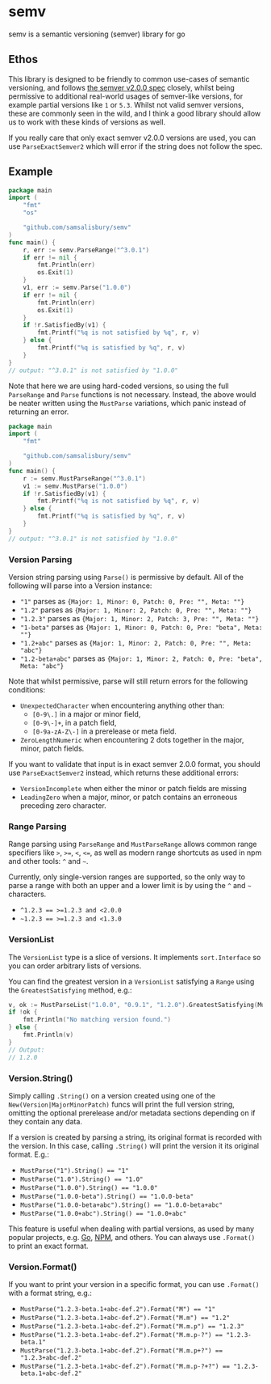 # semv

semv is a semantic versioning (semver) library for go

## Ethos

This library is designed to be friendly to common use-cases of semantic versioning, and follows [the semver v2.0.0 spec] closely, whilst being permissive to additional real-world usages of semver-like versions, for example partial versions like `1` or `5.3`. Whilst not valid semver versions, these are commonly seen in the wild, and I think a good library should allow us to work with these kinds of versions as well.

If you really care that only exact semver v2.0.0 versions are used, you can use `ParseExactSemver2` which will error if the string does not follow the spec.

[the semver v2.0.0 spec]: http://semver.org/spec/v2.0.0.html


## Example

```go
package main
import (
	"fmt"
	"os"

	"github.com/samsalisbury/semv"
)
func main() {
	r, err := semv.ParseRange("^3.0.1")	
	if err != nil {
		fmt.Println(err)
		os.Exit(1)
	}
	v1, err := semv.Parse("1.0.0")
	if err != nil {
		fmt.Println(err)
		os.Exit(1)
	}
	if !r.SatisfiedBy(v1) {
		fmt.Printf("%q is not satisfied by %q", r, v)
	} else {
		fmt.Printf("%q is satisfied by %q", r, v)
	}
}
// output: "^3.0.1" is not satisfied by "1.0.0"
```

Note that here we are using hard-coded versions, so using the full `ParseRange` and `Parse` functions is not necessary. Instead, the above would be neater written using the `MustParse` variations, which panic instead of returning an error.

```go
package main
import (
	"fmt"

	"github.com/samsalisbury/semv"
)
func main() {
	r := semv.MustParseRange("^3.0.1")	
	v1 := semv.MustParse("1.0.0")
	if !r.SatisfiedBy(v1) {
		fmt.Printf("%q is not satisfied by %q", r, v)
	} else {
		fmt.Printf("%q is satisfied by %q", r, v)
	}
}
// output: "^3.0.1" is not satisfied by "1.0.0"

```

### Version Parsing

Version string parsing using `Parse()` is permissive by default. All of the following will parse into a Version instance:

- `"1"` parses as `{Major: 1, Minor: 0, Patch: 0, Pre: "", Meta: ""}`
- `"1.2"` parses as `{Major: 1, Minor: 2, Patch: 0, Pre: "", Meta: ""}`
- `"1.2.3"` parses as `{Major: 1, Minor: 2, Patch: 3, Pre: "", Meta: ""}`
- `"1-beta"` parses as `{Major: 1, Minor: 0, Patch: 0, Pre: "beta", Meta: ""}`
- `"1.2+abc"` parses as `{Major: 1, Minor: 2, Patch: 0, Pre: "", Meta: "abc"}`
- `"1.2-beta+abc"` parses as `{Major: 1, Minor: 2, Patch: 0, Pre: "beta", Meta: "abc"}`

Note that whilst permissive, parse will still return errors for the following conditions:

- `UnexpectedCharacter` when encountering anything other than:
  - `[0-9\.]` in a major or minor field,
  - `[0-9\-]+`, in a patch field,
  - `[0-9a-zA-Z\-]` in a prerelease or meta field.
- `ZeroLengthNumeric` when encountering 2 dots together in the major, minor,
  patch fields.

If you want to validate that input is in exact semver 2.0.0 format, you should use `ParseExactSemver2` instead, which returns these additional errors:
- `VersionIncomplete` when either the minor or patch fields are missing
- `LeadingZero` when a major, minor, or patch contains an erroneous preceding
  zero character.

### Range Parsing

Range parsing  using `ParseRange` and `MustParseRange` allows common range specifiers like `>`, `>=`, `<`, `<=`, as well as modern range shortcuts as used in npm and other tools: `^` and `~`.

Currently, only single-version ranges are supported, so the only way to parse a range with both an upper and a lower limit is by using the `^` and `~` characters.

- `^1.2.3 == >=1.2.3 and <2.0.0`
- `~1.2.3 == >=1.2.3 and <1.3.0`

### VersionList

The `VersionList` type is a slice of versions. It implements `sort.Interface` so you can order arbitrary lists of versions.

You can find the greatest version in a `VersionList` satisfying a `Range` using the `GreatestSatisfying` method, e.g.:

```go
v, ok := MustParseList("1.0.0", "0.9.1", "1.2.0").GreatestSatisfying(MustParseRange("^1.0.0"))
if !ok {
	fmt.Println("No matching version found.")
} else {
	fmt.Println(v)
}
// Output:
// 1.2.0
```

### Version.String()

Simply calling `.String()` on a version created using one of the `New(Version|MajorMinorPatch)` funcs will print the full version string, omitting the optional prerelease and/or metadata sections depending on if they contain any data.

If a version is created by parsing a string, its original format is recorded with the version. In this case, calling `.String()` will print the version it its original format. E.g.:

- `MustParse("1").String() == "1"`
- `MustParse("1.0").String() == "1.0"`
- `MustParse("1.0.0").String() == "1.0.0"`
- `MustParse("1.0.0-beta").String() == "1.0.0-beta"`
- `MustParse("1.0.0-beta+abc").String() == "1.0.0-beta+abc"`
- `MustParse("1.0.0+abc").String() == "1.0.0+abc"`

This feature is useful when dealing with partial versions, as used by many popular projects, e.g. [Go], [NPM], and others. You can always use `.Format()` to print an exact format.

[Go]: https://golang.org
[NPM]: https://www.npmjs.com

### Version.Format()

If you want to print your version in a specific format, you can use `.Format()` with a format string, e.g.:

- `MustParse("1.2.3-beta.1+abc-def.2").Format("M") == "1"`
- `MustParse("1.2.3-beta.1+abc-def.2").Format("M.m") == "1.2"`
- `MustParse("1.2.3-beta.1+abc-def.2").Format("M.m.p") == "1.2.3"`
- `MustParse("1.2.3-beta.1+abc-def.2").Format("M.m.p-?") == "1.2.3-beta.1"`
- `MustParse("1.2.3-beta.1+abc-def.2").Format("M.m.p+?") == "1.2.3+abc-def.2"`
- `MustParse("1.2.3-beta.1+abc-def.2").Format("M.m.p-?+?") == "1.2.3-beta.1+abc-def.2"`


